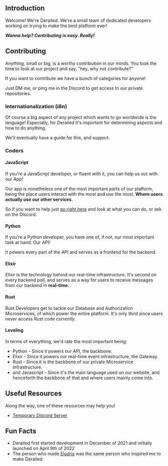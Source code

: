 ## Introduction

Welcome! We're Derailed.
We're a small team of dedicated developers
working on trying to make the best platform ever! 

***Wanna help? Contributing is easy. Really!***

## Contributing

Anything, small or big, is a worthy contribution
in our minds. You took the time to look at our project and say, "hey, why not contribute?"

If you want to contribute we have a bunch of categories for anyone!

Just DM me, or ping me in the Discord to get access to our private repositories.

### Internationalization (i8n)

Of course a big aspect of any project which wants to go worldwide is the language!
Especially, for Derailed it's important for determining aspects and how to do anything.

We'll eventually have a guide for this, and support.

### Coders

#### JavaScript

If you're a JavaScript developer, or fluent with it, you can help us out with our App!

Our app is nonetheless one of the most important parts of our platform, being the place users
interact with the most and use the most. **Where users actually use our other services.**

So if you want to help just [go right here](https://github.com/derailedapp/app) and look at what you can do, or ask on the Discord.

#### Python

If you're a Python developer, you have one of, if not, our most important task at hand.
Our API!

It powers every part of the API and serves as a frontend for the backend.

#### Elixir

Elixir is the technology behind our real-time infrastructure. It's second on every backend poll, and serves as a way
for users to receive messages from our backend in **real-time**.

#### Rust

Rust Developers get to tackle our Database and Authorization Microservices, of which power the entire platform.
It's only third since users never access Rust code *currently*.

#### Leveling

In terms of everything, we'd rate the most important being:

- Python - Since it powers our API, the backbone.
- Elixir - Since it powers our real-time event infrastructure, the Gateway.
- Rust - Since it is the backbone of our private Microservice Infrastructure.
- and Javascript - Since it's the main language used on our website, and henceforth the backbone of that and where users mainly come into.


## Useful Resources

Along the way, one of these resources may help you!

- [Temporary Discord Server](https://discord.gg/8fYVNRxRDc)

## Fun Facts

- Derailed first started development in December of 2021 and initially launched on April 9th of 2022
- The person who made [Eludris](https://github.com/eludris) was the same person who inspired me to make Derailed
